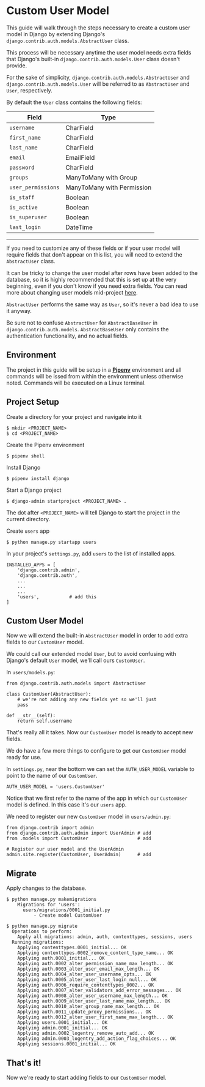 # Custom User Model

This guide will walk through the steps necessary to create a custom user model in Django by extending Django's `django.contrib.auth.models.AbstractUser` class.

This process will be necessary anytime the user model needs extra fields that Django's built-in `django.contrib.auth.models.User` class doesn't provide.

For the sake of simplicity, `django.contrib.auth.models.AbstractUser` and `django.contrib.auth.models.User` will be referred to as `AbstractUser` and `User`, respectively.

By default the `User` class contains the following fields:

|     Field          |             Type              |
|--------------------|-------------------------------|
|     `username`     |           CharField           |   
|    `first_name`    |           CharField           |
|     `last_name`    |           CharField           |
|      `email`       |           EmailField          |
|     `password`     |           CharField           |    
|      `groups`      |     ManyToMany with Group     |
| `user_permissions` |  ManyToMany with Permission   |    
|     `is_staff`     |            Boolean            |
|    `is_active`     |            Boolean            |
|   `is_superuser`   |            Boolean            |
|    `last_login`    |            DateTime           |
-----------------------------------------------------

If you need to customize any of these fields or if your user model will require fields that don't appear on this list, you will need to extend the `AbstractUser` class.

It can be tricky to change the user model after rows have been added to the database, so it is highly recommended that this is set up at the very beginning, even if you don't know if you need extra fields. You can read more about changing user models mid-project [here](https://docs.djangoproject.com/en/3.0/topics/auth/customizing/#changing-to-a-custom-user-model-mid-project).

`AbstractUser` performs the same way as `User`, so it's never a bad idea to use it anyway.

Be sure not to confuse `AbstractUser` for `AbstractBaseUser` in `django.contrib.auth.models`. `AbstractBaseUser` only contains the authentication functionality, and no actual fields.

## Environment

The project in this guide will be setup in a **[Pipenv](https://pipenv-fork.readthedocs.io/en/latest/)** environment and all commands will be issed from within the environment unless otherwise noted. Commands will be executed on a Linux terminal.

## Project Setup

Create a directory for your project and navigate into it

    $ mkdir <PROJECT_NAME>
    $ cd <PROJECT_NAME>

Create the Pipenv environment

    $ pipenv shell

Install Django

    $ pipenv install django

Start a Django project

    $ django-admin startproject <PROJECT_NAME> .

The dot after `<PROJECT_NAME>` will tell Django to start the project in the current directory.

Create `users` app

    $ python manage.py startapp users

In your project's `settings.py`, add `users` to the list of installed apps.

    INSTALLED_APPS = [
        'django.contrib.admin',
        'django.contrib.auth',
        ...
        ...
        ...
        'users',           # add this
    ]

## Custom User Model

Now we will extend the built-in `AbstractUser` model in order to add extra fields to our `CustomUser` model. 

We could call our extended model `User`, but to avoid confusing with Django's default `User` model, we'll call ours `CustomUser`.

In `users/models.py`:

    from django.contrib.auth.models import AbstractUser

    class CustomUser(AbstractUser):
        # we're not adding any new fields yet so we'll just
        pass
    
    def __str__(self):
        return self.username
        
That's really all it takes. Now our `CustomUser` model is ready to accept new fields.

We do have a few more things to configure to get our `CustomUser` model ready for use.

In `settings.py`, near the bottom we can set the `AUTH_USER_MODEL` variable to point to the name of our `CustomUser`.

    AUTH_USER_MODEL = 'users.CustomUser'

Notice that we first refer to the name of the app in which our `CustomUser` model is defined. In this case it's our `users` app.

We need to register our new `CustomUser` model in `users/admin.py`:

    from django.contrib import admin
    from django.contrib.auth.admin import UserAdmin # add
    from .models import CustomUser                  # add

    # Register our user model and the UserAdmin
    admin.site.register(CustomUser, UserAdmin)      # add

## Migrate

Apply changes to the database.

    $ python manage.py makemigrations
        Migrations for 'users':
          users/migrations/0001_initial.py
              - Create model CustomUser
    
    $ python manage.py migrate
      Operations to perform:
        Apply all migrations: admin, auth, contenttypes, sessions, users
      Running migrations:
        Applying contenttypes.0001_initial... OK
        Applying contenttypes.0002_remove_content_type_name... OK
        Applying auth.0001_initial... OK
        Applying auth.0002_alter_permission_name_max_length... OK
        Applying auth.0003_alter_user_email_max_length... OK
        Applying auth.0004_alter_user_username_opts... OK
        Applying auth.0005_alter_user_last_login_null... OK
        Applying auth.0006_require_contenttypes_0002... OK
        Applying auth.0007_alter_validators_add_error_messages... OK
        Applying auth.0008_alter_user_username_max_length... OK
        Applying auth.0009_alter_user_last_name_max_length... OK
        Applying auth.0010_alter_group_name_max_length... OK
        Applying auth.0011_update_proxy_permissions... OK
        Applying auth.0012_alter_user_first_name_max_length... OK
        Applying users.0001_initial... OK
        Applying admin.0001_initial... OK
        Applying admin.0002_logentry_remove_auto_add... OK
        Applying admin.0003_logentry_add_action_flag_choices... OK
        Applying sessions.0001_initial... OK

## That's it!

Now we're ready to start adding fields to our `CustomUser` model. 
